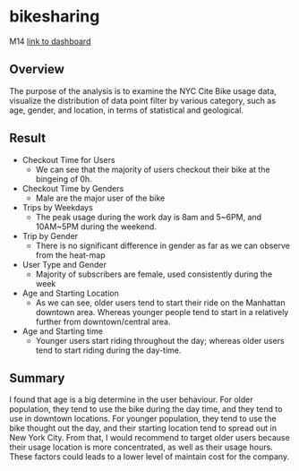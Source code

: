 # bikesharing
M14
[link to dashboard](https://public.tableau.com/app/profile/yanliang.zhu/viz/NYCBike_16321824759950/NYCBikeStory?publish=yes "link to dashboard")

## Overview

The purpose of the analysis is to examine the NYC Cite Bike usage data, visualize the distribution of data point filter by various category, such as age, gender, and location, in terms of statistical and geological.

## Result

- Checkout Time for Users
	- We can see that the majority of users checkout their bike at the bingeing of 0h.
- Checkout Time by Genders
	- Male are the major user of the bike
- Trips by Weekdays
	- The peak usage during the work day is 8am and 5~6PM, and 10AM~5PM during the weekend.
- Trip by Gender
	- There is no significant difference in gender as far as we can observe from the heat-map 
- User Type and Gender
	- Majority of subscribers are female, used consistently during the week
- Age and Starting Location
	- As we can see, older users tend to start their ride on the Manhattan downtown area. Whereas younger people tend to start in a relatively further from downtown/central area.
- Age and Starting time
	- Younger users start riding throughout the day; whereas older users tend to start riding during the day-time.

## Summary

I found that age is a big determine in the user behaviour. For older population, they tend to use the bike during the day time, and they tend to use in downtown locations. For younger population, they tend to use the bike thought out the day, and their starting location tend to spread out in New York City. From that, I would recommend to target older users because their usage location is more concentrated, as well as their usage hours. These factors could leads to a lower level of maintain cost for the company.
